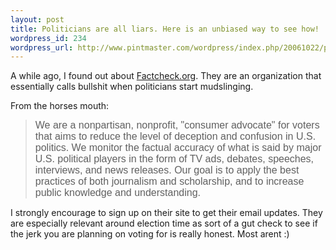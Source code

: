 ```yaml
--- 
layout: post
title: Politicians are all liars. Here is an unbiased way to see how!
wordpress_id: 234
wordpress_url: http://www.pintmaster.com/wordpress/index.php/20061022/politicians-are-all-liars-here-is-an-unbiased-way-to-see-how/
---
```

A while ago, I found out about <a href="http://factcheck.org">Factcheck.org</a>. They are an organization that essentially calls bullshit when politicians start mudslinging.

From the horses mouth:
<blockquote><font size="3" face="Arial, Helvetica">We are a nonpartisan, nonprofit, "consumer advocate" for voters that aims to reduce the level of deception and confusion in U.S. politics. We monitor the factual accuracy of what is said by major U.S. political players in the form of TV ads, debates, speeches, interviews, and news releases. Our goal is to apply the best practices of both journalism and scholarship, and to increase public knowledge and understanding.</font></blockquote>
I strongly encourage to sign up on their site to get their email updates. They are especially relevant around election time as sort of a gut check to see if the jerk you are planning on voting for is really honest. Most arent :)
